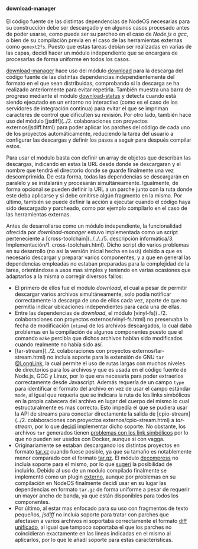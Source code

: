 #### download-manager

El código fuente de las distintas dependencias de NodeOS necesarias para su
construcción debe ser descargado y en algunos casos procesado antes de poder
usarse, como puede ser su parcheo en el caso de *Node.js* o *gcc*, o bien de su
compilación previa en el caso de las herramientas externas como `genext2fs`.
Puesto que estas tareas debían ser realizadas en varias de las capas, decidí
hacer un módulo independiente que se encargara de procesarlas de forma uniforme
en todos los casos.

[download-manager](https://github.com/piranna/download-manager) hace uso del
módulo [download](https://github.com/kevva/download) para la descarga del código
fuente de las distintas dependencias independientemente del formato en el que
sean distribuidas, comprobando si la descarga se ha realizado anteriormente para
evitar repetirla. También muestra una barra de progreso mediante el módulo
[download-status](https://github.com/kevva/download-status) y detecta cuando
está siendo ejecutado en un entorno no interactivo (como es el caso de los
servidores de integración continua) para evitar el que se impriman caracteres de
control que dificulten su revisión. Por otro lado, también hace uso del módulo
[jsdiff](../2. colaboraciones con proyectos externos/jsdiff.html) para poder
aplicar los parches del código de cada uno de los proyectos automáticamente,
reduciendo la tarea del usuario a configurar las descargas y definir los pasos a
seguir para después compilar estos.

Para usar el módulo basta con definir un array de objetos que describan las
descargas, indicando en estas la URL desde donde se descargaran y el nombre que
tendrá el directorio donde se guarde finalmente una vez descomprimida. De esta
forma, todas las dependencias se descargarán en paralelo y se instalarán y
procesarán simultáneamente. Igualmente, de forma opcional se pueden definir la
URL a un parche junto con la ruta donde este deba aplicarse y si debe omitirse
algún fragmento en la misma. Por último, también se puede definir la acción a
ejecutar cuando el código haya sido descargado y parcheado, como por ejemplo
compilarlo en el caso de las herramientas externas.

Antes de desarrollarse como un módulo independiente, la funcionalidad ofrecida
por *download-manager* estuvo implementada como un script perteneciente a
[cross-toolchain](../../../5. descripción informática/3. Implementación/1. cross-toolchain.html).
Dicho script dio varios problemas en su desarrollo (no así la versión inicial
hecha en `bash`) debido a que es necesario descargar y preparar varios
componentes, y a que en general las dependencias empleadas no estaban preparadas
para la complejidad de la tarea, orientándose a usos mas simples y teniendo en
varias ocasiones que adaptarlos a la misma o corregir diversos fallos:

* El primero de ellos fue el módulo *download*, el cual a pesar de permitir
  descargar varios archivos simultáneamente, solo podía notificar correctamente
  la descarga de uno de ellos cada vez, aparte de que no permitía indicar
  ubicaciones independientes para cada una de ellas.
* Entre las dependencias de *download*, el módulo
  [vinyl-fs](../2. colaboraciones con proyectos externos/vinyl-fs.html) no
  preservaba la fecha de modificación (`mtime`) de los archivos descargados, lo
  cual daba problemas en la compilación de algunos componentes puesto que el
  comando `make` percibía que dichos archivos habían sido modificados cuando
  realmente no había sido así.
* [tar-stream](../2. colaboraciones con proyectos externos/tar-stream.html) no
  incluía soporte para la extensión de GNU `tar`
  [@LongLink](https://github.com/mafintosh/tar-stream/issues/35), la cual
  permite el uso de rutas largas con muchos niveles de directorios para los
  archivos y que es usada en el código fuente de Node.js, GCC y Linux, por lo
  que era necesaria para poder extraerlos correctamente desde Javascript. Además
  requería de un campo `type` para identificar el formato del archivo en vez de
  usar el campo estándar `mode`, al igual que requería que se indicara la ruta
  de los links simbólicos en la propia cabecera del archivo en lugar del cuerpo
  del mismo lo cual estructuralmente es mas correcto. Esto impedía el que se
  pudiera usar la API de streams para conectar directamente la salida de
  [cpio-stream](../2. colaboraciones con proyectos externos/cpio-stream.html) a
  *tar-stream*, por lo que [decidí](https://github.com/mafintosh/tar-stream/pull/42)
  implementar dicho soporte. No obstante, los archivos `tar` generados tienen
  [problemas con los link simbólicos](https://github.com/mafintosh/tar-stream/issues/44)
  por lo que no pueden ser usados con Docker, aunque si con vagga.
* Originariamente se estaban descargando los distintos proyectos en formato
  [tar.xz](http://tukaani.org/xz) cuando fuese posible, ya que su tamaño es
  notablemente menor comparado con el formato [tar.gz](http://www.gzip.org). El
  módulo [decompress](https://github.com/kevva/decompress) no incluía soporte
  para el mismo, por lo que [sugerí](https://github.com/kevva/decompress/issues/22)
  la posibilidad de incluirlo. Debido al uso de un modulo compilado finalmente se
  implementó como un plugin [externo](https://github.com/kevva/decompress-tarxz),
  aunque por problemas en su compilación en NodeOS finalmente decidí usar en su
  lugar las dependencias en formato `tar.gz` de forma uniforme a pesar de
  requerir un mayor ancho de banda, ya que están disponibles para todos los
  componentes.
* Por último, al estar mas enfocado para su uso con fragmentos de texto pequeños,
  *jsdiff* no incluía soporte para tratar con parches que afectasen a varios
  archivos ni soportaba correctamente el formato
  [diff unificado](http://www.gnu.org/software/diffutils/manual/html_node/Detailed-Unified.html),
  al igual que tampoco soportaba el que los parches no coincidieran exactamente
  en las lineas indicadas en el mismo al aplicarlos, por lo que le añadí soporte
  para estas características.
